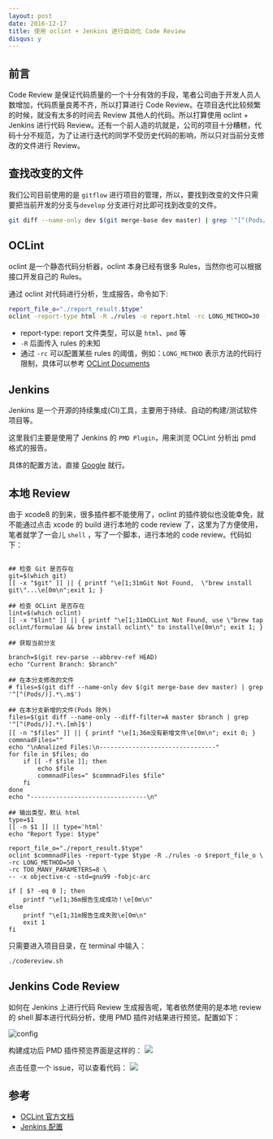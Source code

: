 ```yaml
---
layout: post
date: 2016-12-17
title: 使用 oclint + Jenkins 进行自动化 Code Review
disqus: y
---
```


## 前言

Code Review 是保证代码质量的一个十分有效的手段，笔者公司由于开发人员人数增加，代码质量良莠不齐，所以打算进行 Code Review。在项目迭代比较频繁的时候，就没有太多的时间去 Review 其他人的代码。所以打算使用 oclint + Jenkins 进行代码 Review。还有一个前人造的坑就是，公司的项目十分糟糕，代码十分不规范，为了让进行迭代的同学不受历史代码的影响，所以只对当前分支修改的文件进行 Review。

## 查找改变的文件

我们公司目前使用的是 `gitflow` 进行项目的管理，所以，要找到改变的文件只需要把当前开发的分支与`develop` 分支进行对比即可找到改变的文件。

```bash
git diff --name-only dev $(git merge-base dev master) | grep '^[^(Pods/)].*\.m$'
```

## OCLint

oclint 是一个静态代码分析器，oclint 本身已经有很多 Rules，当然你也可以根据接口开发自己的 Rules。

通过 oclint 对代码进行分析，生成报告，命令如下:

```bash
report_file_o="./report_result.$type"
oclint -report-type html -R ./rules -o report.html -rc LONG_METHOD=30 -- -x objective-c -std=gnu99 -fobjc-arc
```
* report-type: report 文件类型，可以是 `html`、`pmd` 等
* `-R` 后面传入 rules 的未知
* 通过 `-rc` 可以配置某些 rules 的阈值，例如：`LONG_METHOD` 表示方法的代码行限制，具体可以参考 [OCLint Documents](http://docs.oclint.org/en/stable/howto/thresholds.html)

## Jenkins
Jenkins 是一个开源的持续集成(CI)工具，主要用于持续、自动的构建/测试软件项目等。

这里我们主要是使用了 Jenkins 的  `PMD Plugin`，用来浏览 OCLint 分析出 pmd 格式的报告。

具体的配置方法，直接 [Google](https://google.com) 就行。

## 本地 Review

由于 xcode8 的到来，很多插件都不能使用了，oclint 的插件貌似也没能幸免，就不能通过点击 xcode 的 build 进行本地的 code review 了，这里为了方便使用，笔者就学了一会儿 `shell` ，写了一个脚本，进行本地的 code review。代码如下：

```shell

## 检查 Git 是否存在
git=$(which git)
[[ -x "$git" ]] || { printf "\e[1;31mGit Not Found,  \"brew install git\"...\e[0m\n";exit 1; }

## 检查 OCLint 是否存在
lint=$(which oclint) 
[[ -x "$lint" ]] || { printf "\e[1;31mOCLint Not Found, use \"brew tap oclint/formulae && brew install oclint\" to install\e[0m\n"; exit 1; }

## 获取当前分支

branch=$(git rev-parse --abbrev-ref HEAD)
echo "Current Branch: $branch"

## 在本分支修改的文件
# files=$(git diff --name-only dev $(git merge-base dev master) | grep '^[^(Pods/)].*\.m$')

## 在本分支新增的文件(Pods 除外)
files=$(git diff --name-only --diff-filter=A master $branch | grep '^[^(Pods/)].*\.[mh]$')
[[ -n "$files" ]] || { printf "\e[1;36m没有新增文件\e[0m\n"; exit 0; }
commnadFiles=""
echo "\nAnalized Files:\n--------------------------------"
for file in $files; do
    if [[ -f $file ]]; then
        echo $file
        commnadFiles=" $commnadFiles $file"
    fi
done
echo "--------------------------------\n"

## 输出类型，默认 html
type=$1
[[ -n $1 ]] || type='html'
echo "Report Type: $type"

report_file_o="./report_result.$type"
oclint $commnadFiles -report-type $type -R ./rules -o $report_file_o \
-rc LONG_METHOD=50 \
-rc TOO_MANY_PARAMETERS=8 \
-- -x objective-c -std=gnu99 -fobjc-arc

if [ $? -eq 0 ]; then
    printf "\e[1;36m报告生成成功！\e[0m\n"
else
    printf "\e[1;31m报告生成失败\e[0m\n"
    exit 1
fi
```

只需要进入项目目录，在 terminal 中输入：

```bash
./codereview.sh
```

## Jenkins Code Review

如何在 Jenkins 上进行代码 Review 生成报告呢，笔者依然使用的是本地 review 的 shell 脚本进行代码分析，使用 PMD 插件对结果进行预览。配置如下：

![config](http://obb77efas.bkt.clouddn.com/oclint-jinkins/jinkins-config.png)

构建成功后 PMD 插件预览界面是这样的：
![](http://obb77efas.bkt.clouddn.com/oclint-jinkins/pmd-plugin.png)

点击任意一个 issue，可以查看代码：
![](http://obb77efas.bkt.clouddn.com/oclint-jinkins/pmd-report-code.png)

## 参考

- [OCLint 官方文档](http://docs.oclint.org/en/stable/index.html)
- [Jenkins 配置](https://ruby-china.org/topics/30632)
